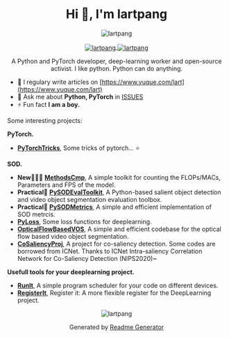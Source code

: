 <h1 align="center">Hi 👋, I'm lartpang</h1>

<p align="center">
  <img align="center" src="https://render.githubusercontent.com/render/math?math=\textbf{life}=\int_{birth}^{now}\mathbf{happy}(time)+\mathbf{sad}(time)d(time)" alt="lartpang" />
</p>

<p align="center">
<a href="https://github.com/lartpang">
 <img align="center" src="https://github-readme-stats.vercel.app/api?username=lartpang&show_icons=true&theme=gruvbox&hide_title=true" alt="lartpang" />
</a>
<a href="https://github.com/lartpang">
  <img align="center" src="https://github-readme-stats.vercel.app/api/top-langs/?username=lartpang&layout=compact" alt="lartpang" />
</a>
</p>

<p align="center">A Python and PyTorch developer, deep-learning worker and open-source activist. I like python. Python can do anything.</p>

- 📝 I regulary write articles on [https://www.yuque.com/lart](https://www.yuque.com/lart)
- 💬 Ask me about **Python, PyTorch** in [ISSUES](https://github.com/lartpang/lartpang/issues)
- ⚡ Fun fact **I am a boy.**

Some interesting projects:

**PyTorch.**
* [**PyTorchTricks**](https://github.com/lartpang/PyTorchTricks), Some tricks of pytorch... :star: 

**SOD.**
* **New:rocket::rocket::rocket:** [**MethodsCmp**](https://github.com/lartpang/MethodsCmp), A simple toolkit for counting the FLOPs/MACs, Parameters and FPS of the model.
* **Practical:wrench:** [**PySODEvalToolkit**](https://github.com/lartpang/PySODEvalToolkit), A Python-based salient object detection and video object segmentation evaluation toolbox.
* **Practical:wrench:** [**PySODMetrics**](https://github.com/lartpang/PySODMetrics), A simple and efficient implementation of SOD metrcis.
* [**PyLoss**](https://github.com/lartpang/PyLoss), Some loss functions for deeplearning.
* [**OpticalFlowBasedVOS**](https://github.com/lartpang/OpticalFlowBasedVOS), A simple and efficient codebase for the optical flow based video object segmentation.
* [**CoSaliencyProj**](https://github.com/lartpang/CoSaliencyProj), A project for co-saliency detection. Some codes are borrowed from ICNet. Thanks to ICNet Intra-saliency Correlation Network for Co-Saliency Detection (NIPS2020)~

**Usefull tools for your deeplearning project.**
* [**RunIt**](https://github.com/lartpang/RunIt), A simple program scheduler for your code on different devices.
* [**RegisterIt**](https://github.com/lartpang/RegisterIt), Register it: A more flexible register for the DeepLearning project.

<p align="center"><img src="https://komarev.com/ghpvc/?username=lartpang" alt="lartpang" /></p>
<p align="center">Generated by <a href="https://rahuldkjain.github.io/gh-profile-readme-generator/" alt="generator">Readme Generator</a></p>
